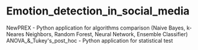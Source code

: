 # Emotion_detection_in_social_media
NewPREX - Python application for algorithms comparison (Naive Bayes, k-Neares Neighbors, Random Forest, Neural Network, Ensemble Classifier)
ANOVA_&_Tukey's_post_hoc - Python application for statistical test 

